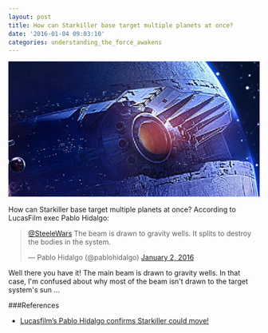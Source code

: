 ```yaml
---
layout: post
title: How can Starkiller base target multiple planets at once?
date: '2016-01-04 09:03:10'
categories: understanding_the_force_awakens
---
```


![](/img/posts/starkiller_base_2.jpg)

How can Starkiller base target multiple planets at once? According to LucasFilm exec Pablo Hidalgo:

<blockquote class="twitter-tweet" lang="en"><p lang="en" dir="ltr"><a href="https://twitter.com/SteeleWars">@SteeleWars</a> The beam is drawn to gravity wells. It splits to destroy the bodies in the system.</p>&mdash; Pablo Hidalgo (@pablohidalgo) <a href="https://twitter.com/pablohidalgo/status/683425644764516352">January 2, 2016</a></blockquote>
<script async src="//platform.twitter.com/widgets.js" charset="utf-8"></script>

Well there you have it! The main beam is drawn to gravity wells. In that case, I'm confused about why most of the beam isn't drawn to the target system's sun ...

###References
* <a href="http://steelewars.com/lucasfilms-pablo-hidalgo-confirms-starkiller-could-move/" target="_blank">Lucasfilm’s Pablo Hidalgo confirms Starkiller could move!</a>
